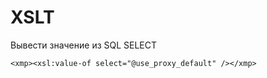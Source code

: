 ---
---

# XSLT

Вывести значение из SQL SELECT

```
<xmp><xsl:value-of select="@use_proxy_default" /></xmp>
```
